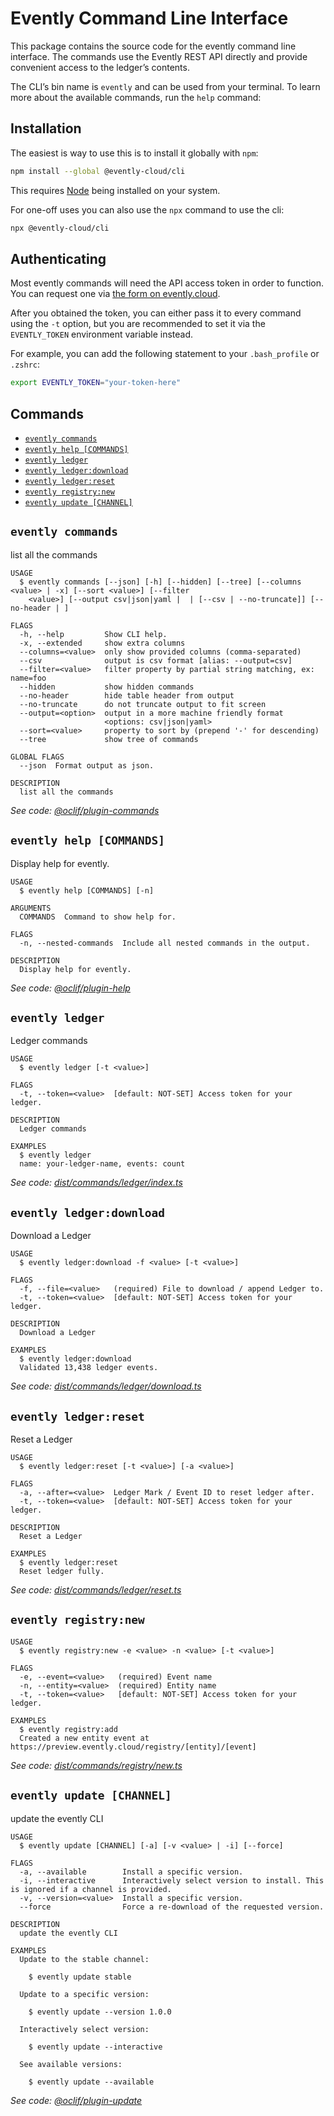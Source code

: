 Evently Command Line Interface
=================

This package contains the source code for the evently command line interface. The commands use the Evently REST API directly and provide convenient access to the ledger’s contents.

The CLI’s bin name is `evently` and can be used from your terminal. To learn more about the available commands, run the `help` command:

## Installation

The easiest is way to use this is to install it globally with `npm`:

```sh
npm install --global @evently-cloud/cli
```

This requires [Node](https://nodejs.org/en) being installed on your system.

For one-off uses you can also use the `npx` command to use the cli:

```sh
npx @evently-cloud/cli
```

## Authenticating

Most evently commands will need the API access token in order to function.
You can request one via [the form on evently.cloud](https://evently.cloud).

After you obtained the token, you can either pass it to every command using
the `-t` option, but you are recommended to set it via the `EVENTLY_TOKEN`
environment variable instead.

For example, you can add the following statement to your `.bash_profile` or `.zshrc`:

```sh
export EVENTLY_TOKEN="your-token-here"
```

## Commands
<!-- commands -->
* [`evently commands`](#evently-commands)
* [`evently help [COMMANDS]`](#evently-help-commands)
* [`evently ledger`](#evently-ledger)
* [`evently ledger:download`](#evently-ledgerdownload)
* [`evently ledger:reset`](#evently-ledgerreset)
* [`evently registry:new`](#evently-registrynew)
* [`evently update [CHANNEL]`](#evently-update-channel)

## `evently commands`

list all the commands

```
USAGE
  $ evently commands [--json] [-h] [--hidden] [--tree] [--columns <value> | -x] [--sort <value>] [--filter
    <value>] [--output csv|json|yaml |  | [--csv | --no-truncate]] [--no-header | ]

FLAGS
  -h, --help         Show CLI help.
  -x, --extended     show extra columns
  --columns=<value>  only show provided columns (comma-separated)
  --csv              output is csv format [alias: --output=csv]
  --filter=<value>   filter property by partial string matching, ex: name=foo
  --hidden           show hidden commands
  --no-header        hide table header from output
  --no-truncate      do not truncate output to fit screen
  --output=<option>  output in a more machine friendly format
                     <options: csv|json|yaml>
  --sort=<value>     property to sort by (prepend '-' for descending)
  --tree             show tree of commands

GLOBAL FLAGS
  --json  Format output as json.

DESCRIPTION
  list all the commands
```

_See code: [@oclif/plugin-commands](https://github.com/oclif/plugin-commands/blob/v2.2.10/src/commands/commands.ts)_

## `evently help [COMMANDS]`

Display help for evently.

```
USAGE
  $ evently help [COMMANDS] [-n]

ARGUMENTS
  COMMANDS  Command to show help for.

FLAGS
  -n, --nested-commands  Include all nested commands in the output.

DESCRIPTION
  Display help for evently.
```

_See code: [@oclif/plugin-help](https://github.com/oclif/plugin-help/blob/v5.2.5/src/commands/help.ts)_

## `evently ledger`

Ledger commands

```
USAGE
  $ evently ledger [-t <value>]

FLAGS
  -t, --token=<value>  [default: NOT-SET] Access token for your ledger.

DESCRIPTION
  Ledger commands

EXAMPLES
  $ evently ledger
  name: your-ledger-name, events: count
```

_See code: [dist/commands/ledger/index.ts](https://github.com/evently-cloud/cli/blob/v0.1.0/dist/commands/ledger/index.ts)_

## `evently ledger:download`

Download a Ledger

```
USAGE
  $ evently ledger:download -f <value> [-t <value>]

FLAGS
  -f, --file=<value>   (required) File to download / append Ledger to.
  -t, --token=<value>  [default: NOT-SET] Access token for your ledger.

DESCRIPTION
  Download a Ledger

EXAMPLES
  $ evently ledger:download
  Validated 13,438 ledger events.
```

_See code: [dist/commands/ledger/download.ts](https://github.com/evently-cloud/cli/blob/v0.1.0/dist/commands/ledger/download.ts)_

## `evently ledger:reset`

Reset a Ledger

```
USAGE
  $ evently ledger:reset [-t <value>] [-a <value>]

FLAGS
  -a, --after=<value>  Ledger Mark / Event ID to reset ledger after.
  -t, --token=<value>  [default: NOT-SET] Access token for your ledger.

DESCRIPTION
  Reset a Ledger

EXAMPLES
  $ evently ledger:reset
  Reset ledger fully.
```

_See code: [dist/commands/ledger/reset.ts](https://github.com/evently-cloud/cli/blob/v0.1.0/dist/commands/ledger/reset.ts)_

## `evently registry:new`

```
USAGE
  $ evently registry:new -e <value> -n <value> [-t <value>]

FLAGS
  -e, --event=<value>   (required) Event name
  -n, --entity=<value>  (required) Entity name
  -t, --token=<value>   [default: NOT-SET] Access token for your ledger.

EXAMPLES
  $ evently registry:add
  Created a new entity event at https://preview.evently.cloud/registry/[entity]/[event]
```

_See code: [dist/commands/registry/new.ts](https://github.com/evently-cloud/cli/blob/v0.1.0/dist/commands/registry/new.ts)_

## `evently update [CHANNEL]`

update the evently CLI

```
USAGE
  $ evently update [CHANNEL] [-a] [-v <value> | -i] [--force]

FLAGS
  -a, --available        Install a specific version.
  -i, --interactive      Interactively select version to install. This is ignored if a channel is provided.
  -v, --version=<value>  Install a specific version.
  --force                Force a re-download of the requested version.

DESCRIPTION
  update the evently CLI

EXAMPLES
  Update to the stable channel:

    $ evently update stable

  Update to a specific version:

    $ evently update --version 1.0.0

  Interactively select version:

    $ evently update --interactive

  See available versions:

    $ evently update --available
```

_See code: [@oclif/plugin-update](https://github.com/oclif/plugin-update/blob/v3.1.5/src/commands/update.ts)_
<!-- commandsstop -->
